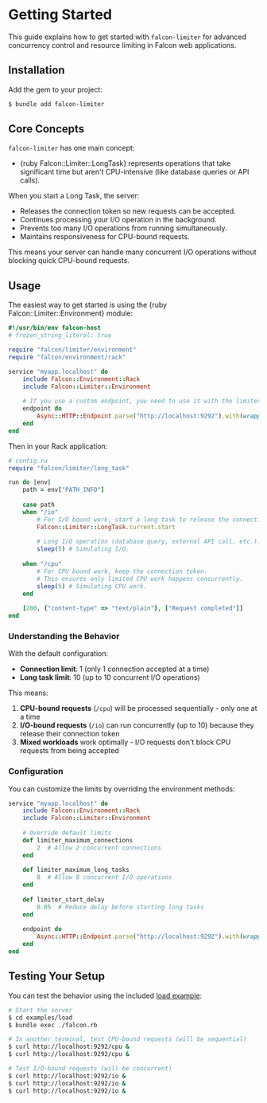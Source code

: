 # Getting Started

This guide explains how to get started with `falcon-limiter` for advanced concurrency control and resource limiting in Falcon web applications.

## Installation

Add the gem to your project:

```bash
$ bundle add falcon-limiter
```

## Core Concepts

`falcon-limiter` has one main concept:

- {ruby Falcon::Limiter::LongTask} represents operations that take significant time but aren't CPU-intensive (like database queries or API calls).

When you start a Long Task, the server:

- Releases the connection token so new requests can be accepted.
- Continues processing your I/O operation in the background.
- Prevents too many I/O operations from running simultaneously.
- Maintains responsiveness for CPU-bound requests.

This means your server can handle many concurrent I/O operations without blocking quick CPU-bound requests.

## Usage

The easiest way to get started is using the {ruby Falcon::Limiter::Environment} module:

```ruby
#!/usr/bin/env falcon-host
# frozen_string_literal: true

require "falcon/limiter/environment"
require "falcon/environment/rack"

service "myapp.localhost" do
	include Falcon::Environment::Rack
	include Falcon::Limiter::Environment
	
	# If you use a custom endpoint, you need to use it with the limiter wrapper:
	endpoint do
		Async::HTTP::Endpoint.parse("http://localhost:9292").with(wrapper: limiter_wrapper)
	end
end
```

Then in your Rack application:

```ruby
# config.ru
require "falcon/limiter/long_task"

run do |env|
	path = env["PATH_INFO"]
	
	case path
	when "/io"
		# For I/O bound work, start a long task to release the connection token:
		Falcon::Limiter::LongTask.current.start
		
		# Long I/O operation (database query, external API call, etc.).
		sleep(5) # Simulating I/O.
		
	when "/cpu"
		# For CPU bound work, keep the connection token.
		# This ensures only limited CPU work happens concurrently.
		sleep(5) # Simulating CPU work.
	end
	
	[200, {"content-type" => "text/plain"}, ["Request completed"]]
end
```

### Understanding the Behavior

With the default configuration:

- **Connection limit**: 1 (only 1 connection accepted at a time)
- **Long task limit**: 10 (up to 10 concurrent I/O operations)

This means:

1. **CPU-bound requests** (`/cpu`) will be processed sequentially - only one at a time
2. **I/O-bound requests** (`/io`) can run concurrently (up to 10) because they release their connection token
3. **Mixed workloads** work optimally - I/O requests don't block CPU requests from being accepted

### Configuration

You can customize the limits by overriding the environment methods:

```ruby
service "myapp.localhost" do
	include Falcon::Environment::Rack
	include Falcon::Limiter::Environment
	
	# Override default limits
	def limiter_maximum_connections
		2  # Allow 2 concurrent connections
	end
	
	def limiter_maximum_long_tasks
		8  # Allow 8 concurrent I/O operations
	end
	
	def limiter_start_delay
		0.05  # Reduce delay before starting long tasks
	end
	
	endpoint do
		Async::HTTP::Endpoint.parse("http://localhost:9292").with(wrapper: limiter_wrapper)
	end
end
```

## Testing Your Setup

You can test the behavior using the included [load example](../../examples/load/):

```bash
# Start the server
$ cd examples/load
$ bundle exec ./falcon.rb

# In another terminal, test CPU-bound requests (will be sequential)
$ curl http://localhost:9292/cpu &
$ curl http://localhost:9292/cpu &

# Test I/O-bound requests (will be concurrent)
$ curl http://localhost:9292/io &
$ curl http://localhost:9292/io &
$ curl http://localhost:9292/io &
```
